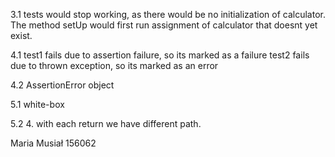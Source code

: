 3.1 tests would stop working, as there would be no initialization of calculator. The method setUp would first run assignment of calculator that doesnt yet exist.

4.1
test1 fails due to assertion failure, so its marked as a failure
test2 fails due to thrown exception, so its marked as an error

4.2
AssertionError object

5.1
white-box

5.2
4. with each return we have different path. 

Maria Musiał 156062
